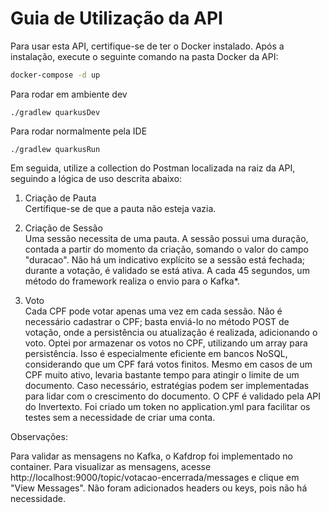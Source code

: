 # Guia de Utilização da API

Para usar esta API, certifique-se de ter o Docker instalado. Após a instalação, execute o seguinte comando na pasta Docker da API:

```bash
docker-compose -d up
```
Para rodar em ambiente dev
```shell script
./gradlew quarkusDev
```
Para rodar normalmente pela IDE
```shell script
./gradlew quarkusRun
```

Em seguida, utilize a collection do Postman localizada na raiz da API, seguindo a lógica de uso descrita abaixo:

1. Criação de Pauta  
Certifique-se de que a pauta não esteja vazia.

3. Criação de Sessão  
Uma sessão necessita de uma pauta.
A sessão possui uma duração, contada a partir do momento da criação, somando o valor do campo "duracao".
Não há um indicativo explícito se a sessão está fechada; durante a votação, é validado se está ativa.
A cada 45 segundos, um método do framework realiza o envio para o Kafka*.

5. Voto  
Cada CPF pode votar apenas uma vez em cada sessão.
Não é necessário cadastrar o CPF; basta enviá-lo no método POST de votação, onde a persistência ou atualização é realizada, adicionando o voto.
Optei por armazenar os votos no CPF, utilizando um array para persistência. Isso é especialmente eficiente em bancos NoSQL, considerando que um CPF fará votos finitos. Mesmo em casos de um CPF muito ativo, levaria bastante tempo para atingir o limite de um documento. Caso necessário, estratégias podem ser implementadas para lidar com o crescimento do documento.
O CPF é validado pela API do Invertexto. Foi criado um token no application.yml para facilitar os testes sem a necessidade de criar uma conta.

Observações:

Para validar as mensagens no Kafka, o Kafdrop foi implementado no container. Para visualizar as mensagens, acesse http://localhost:9000/topic/votacao-encerrada/messages e clique em "View Messages". Não foram adicionados headers ou keys, pois não há necessidade.
